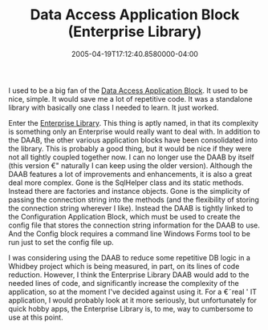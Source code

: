 ﻿---
title: Data Access Application Block (Enterprise Library)
date: "2005-04-19T17:12:40.8580000-04:00"
description: I used to be a big fan of the Data Access Application Block. It
featuredImage: /img/default-post-image.jpg
---

I used to be a big fan of the [Data Access Application Block](http://msdn.microsoft.com/library/default.asp?url=/library/en-us/dnpag2/html/daab.asp). It used to be nice, simple. It would save me a lot of repetitive code. It was a standalone library with basically one class I needed to learn. It just worked.

Enter the [Enterprise Library](http://www.microsoft.com/downloads/details.aspx?FamilyID=0325B97A-9534-4349-8038-D56B38EC394C&displaylang=en). This thing is aptly named, in that its complexity is something only an Enterprise would really want to deal with. In addition to the DAAB, the other various application blocks have been consolidated into the library. This is probably a good thing, but it would be nice if they were not all tightly coupled together now. I can no longer use the DAAB by itself (this version €" naturally I can keep using the older version). Although the DAAB features a lot of improvements and enhancements, it is also a great deal more complex. Gone is the SqlHelper class and its static methods. Instead there are factories and instance objects. Gone is the simplicity of passing the connection string into the methods (and the flexibility of storing the connection string wherever I like). Instead the DAAB is tightly linked to the Configuration Application Block, which must be used to create the config file that stores the connection string information for the DAAB to use. And the Config block requires a command line Windows Forms tool to be run just to set the config file up.

I was considering using the DAAB to reduce some repetitive DB logic in a Whidbey project which is being measured, in part, on its lines of code reduction. However, I think the Enterprise Library DAAB would add to the needed lines of code, and significantly increase the complexity of the application, so at the moment I've decided against using it. For a €˜real ' IT application, I would probably look at it more seriously, but unfortunately for quick hobby apps, the Enterprise Library is, to me, way to cumbersome to use at this point.

